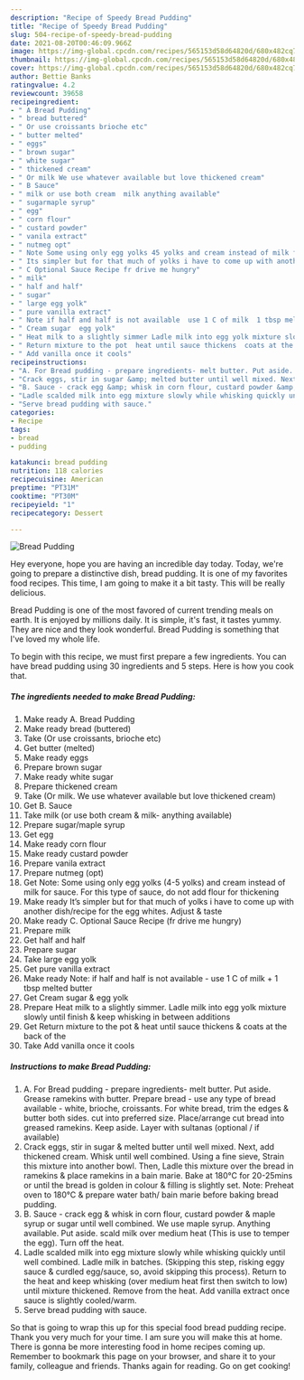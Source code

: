 ```yaml
---
description: "Recipe of Speedy Bread Pudding"
title: "Recipe of Speedy Bread Pudding"
slug: 504-recipe-of-speedy-bread-pudding
date: 2021-08-20T00:46:09.966Z
image: https://img-global.cpcdn.com/recipes/565153d58d64820d/680x482cq70/bread-pudding-recipe-main-photo.jpg
thumbnail: https://img-global.cpcdn.com/recipes/565153d58d64820d/680x482cq70/bread-pudding-recipe-main-photo.jpg
cover: https://img-global.cpcdn.com/recipes/565153d58d64820d/680x482cq70/bread-pudding-recipe-main-photo.jpg
author: Bettie Banks
ratingvalue: 4.2
reviewcount: 39658
recipeingredient:
- " A Bread Pudding"
- " bread buttered"
- " Or use croissants brioche etc"
- " butter melted"
- " eggs"
- " brown sugar"
- " white sugar"
- " thickened cream"
- " Or milk We use whatever available but love thickened cream"
- " B Sauce"
- " milk or use both cream  milk anything available"
- " sugarmaple syrup"
- " egg"
- " corn flour"
- " custard powder"
- " vanila extract"
- " nutmeg opt"
- " Note Some using only egg yolks 45 yolks and cream instead of milk for sauce For this type of sauce do not add flour for thickening"
- " Its simpler but for that much of yolks i have to come up with another dishrecipe for the egg whites Adjust  taste"
- " C Optional Sauce Recipe fr drive me hungry"
- " milk"
- " half and half"
- " sugar"
- " large egg yolk"
- " pure vanilla extract"
- " Note if half and half is not available  use 1 C of milk  1 tbsp melted butter"
- " Cream sugar  egg yolk"
- " Heat milk to a slightly simmer Ladle milk into egg yolk mixture slowly until finish  keep whisking in between additions"
- " Return mixture to the pot  heat until sauce thickens  coats at the back of the"
- " Add vanilla once it cools"
recipeinstructions:
- "A. For Bread pudding - prepare ingredients- melt butter. Put aside. Grease ramekins with butter. Prepare bread - use any type of bread available - white, brioche, croissants. For white bread, trim the edges &amp; butter both sides. cut into preferred size. Place/arrange cut bread into greased ramekins. Keep aside. Layer with sultanas (optional / if available)"
- "Crack eggs, stir in sugar &amp; melted butter until well mixed. Next, add thickened cream. Whisk until well combined. Using a fine sieve, Strain this mixture into another bowl. Then, Ladle this mixture over the bread in ramekins &amp; place ramekins in a bain marie. Bake at 180°C for 20-25mins or until the bread is golden in colour &amp; filling is slightly set. Note: Preheat oven to 180°C &amp; prepare water bath/ bain marie before baking bread pudding."
- "B. Sauce - crack egg &amp; whisk in corn flour, custard powder &amp; maple syrup or sugar until well combined. We use maple syrup. Anything available. Put aside. scald milk over medium heat (This is use to temper the egg). Turn off the heat."
- "Ladle scalded milk into egg mixture slowly while whisking quickly until well combined. Ladle milk in batches. (Skipping this step, risking eggy sauce &amp; curdled egg/sauce, so, avoid skipping this process). Return to the heat and keep whisking (over medium heat first then switch to low) until mixture thickened. Remove from the heat. Add vanilla extract once sauce is slightly cooled/warm."
- "Serve bread pudding with sauce."
categories:
- Recipe
tags:
- bread
- pudding

katakunci: bread pudding 
nutrition: 118 calories
recipecuisine: American
preptime: "PT31M"
cooktime: "PT30M"
recipeyield: "1"
recipecategory: Dessert

---
```



![Bread Pudding](https://img-global.cpcdn.com/recipes/565153d58d64820d/680x482cq70/bread-pudding-recipe-main-photo.jpg)

Hey everyone, hope you are having an incredible day today. Today, we're going to prepare a distinctive dish, bread pudding. It is one of my favorites food recipes. This time, I am going to make it a bit tasty. This will be really delicious.



Bread Pudding is one of the most favored of current trending meals on earth. It is enjoyed by millions daily. It is simple, it's fast, it tastes yummy. They are nice and they look wonderful. Bread Pudding is something that I've loved my whole life.


To begin with this recipe, we must first prepare a few ingredients. You can have bread pudding using 30 ingredients and 5 steps. Here is how you cook that.

<!--inarticleads1-->

##### The ingredients needed to make Bread Pudding:

1. Make ready  A. Bread Pudding
1. Make ready  bread (buttered)
1. Take  (Or use croissants, brioche etc)
1. Get  butter (melted)
1. Make ready  eggs
1. Prepare  brown sugar
1. Make ready  white sugar
1. Prepare  thickened cream
1. Take  (Or milk. We use whatever available but love thickened cream)
1. Get  B. Sauce
1. Take  milk (or use both cream &amp; milk- anything available)
1. Prepare  sugar/maple syrup
1. Get  egg
1. Make ready  corn flour
1. Make ready  custard powder
1. Prepare  vanila extract
1. Prepare  nutmeg (opt)
1. Get  Note: Some using only egg yolks (4-5 yolks) and cream instead of milk for sauce. For this type of sauce, do not add flour for thickening
1. Make ready  It’s simpler but for that much of yolks i have to come up with another dish/recipe for the egg whites. Adjust &amp; taste
1. Make ready  C. Optional Sauce Recipe (fr drive me hungry)
1. Prepare  milk
1. Get  half and half
1. Prepare  sugar
1. Take  large egg yolk
1. Get  pure vanilla extract
1. Make ready  Note: if half and half is not available - use 1 C of milk + 1 tbsp melted butter
1. Get  Cream sugar &amp; egg yolk
1. Prepare  Heat milk to a slightly simmer. Ladle milk into egg yolk mixture slowly until finish &amp; keep whisking in between additions
1. Get  Return mixture to the pot &amp; heat until sauce thickens &amp; coats at the back of the
1. Take  Add vanilla once it cools




<!--inarticleads2-->

##### Instructions to make Bread Pudding:

1. A. For Bread pudding - prepare ingredients- melt butter. Put aside. Grease ramekins with butter. Prepare bread - use any type of bread available - white, brioche, croissants. For white bread, trim the edges &amp; butter both sides. cut into preferred size. Place/arrange cut bread into greased ramekins. Keep aside. Layer with sultanas (optional / if available)
1. Crack eggs, stir in sugar &amp; melted butter until well mixed. Next, add thickened cream. Whisk until well combined. Using a fine sieve, Strain this mixture into another bowl. Then, Ladle this mixture over the bread in ramekins &amp; place ramekins in a bain marie. Bake at 180°C for 20-25mins or until the bread is golden in colour &amp; filling is slightly set. Note: Preheat oven to 180°C &amp; prepare water bath/ bain marie before baking bread pudding.
1. B. Sauce - crack egg &amp; whisk in corn flour, custard powder &amp; maple syrup or sugar until well combined. We use maple syrup. Anything available. Put aside. scald milk over medium heat (This is use to temper the egg). Turn off the heat.
1. Ladle scalded milk into egg mixture slowly while whisking quickly until well combined. Ladle milk in batches. (Skipping this step, risking eggy sauce &amp; curdled egg/sauce, so, avoid skipping this process). Return to the heat and keep whisking (over medium heat first then switch to low) until mixture thickened. Remove from the heat. Add vanilla extract once sauce is slightly cooled/warm.
1. Serve bread pudding with sauce.




So that is going to wrap this up for this special food bread pudding recipe. Thank you very much for your time. I am sure you will make this at home. There is gonna be more interesting food in home recipes coming up. Remember to bookmark this page on your browser, and share it to your family, colleague and friends. Thanks again for reading. Go on get cooking!
